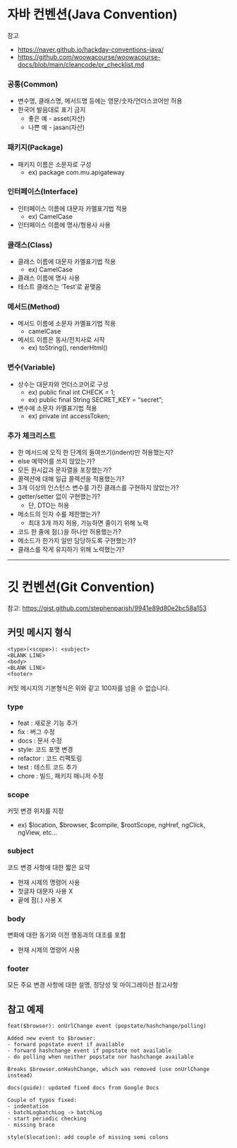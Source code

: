 # 자바 컨벤션(Java Convention)
참고
- https://naver.github.io/hackday-conventions-java/
- https://github.com/woowacourse/woowacourse-docs/blob/main/cleancode/pr_checklist.md

### 공통(Common)
- 변수명, 클래스명, 메서드명 등에는 영문/숫자/언더스코어만 허용
- 한국어 발음대로 표기 금지
    - 좋은 예 - asset(자산)
    - 나쁜 예 - jasan(자산)

### 패키지(Package)
- 패키지 이름은 소문자로 구성
  - ex) package com.mu.apigateway

### 인터페이스(Interface)
- 인터페이스 이름에 대문자 카멜표기법 적용
    - ex) CamelCase
- 인터페이스 이름에 명사/형용사 사용

### 클래스(Class)
- 클래스 이름에 대문자 카멜표기법 적용
    - ex) CamelCase
- 클래스 이름에 명사 사용
- 테스트 클래스는 ‘Test’로 끝맺음

### 메서드(Method)
- 메서드 이름에 소문자 카멜표기법 적용
    - camelCase
- 메서드 이름은 동사/전치사로 시작
    - ex) toString(), renderHtml()

### 변수(Variable)
- 상수는 대문자와 언더스코어로 구성
    - ex) public final int CHECK = 1;
    - ex) public final String SECRET_KEY = “secret”;
- 변수에 소문자 카멜표기법 적용
    - ex) private int accessToken;
  
### 추가 체크리스트
- 한 메서드에 오직 한 단계의 들여쓰기(indent)만 허용했는지?
- else 예약어를 쓰지 않았는가?
- 모든 원시값과 문자열을 포장했는가? 
- 콜렉션에 대해 일급 콜렉션을 적용했는가?
- 3개 이상의 인스턴스 변수를 가진 클래스를 구현하지 않았는가?
- getter/setter 없이 구현했는가?
  - 단, DTO는 허용
- 메소드의 인자 수를 제한했는가?
  - 최대 3개 까지 허용, 가능하면 줄이기 위해 노력
- 코드 한 줄에 점(.)을 하나만 허용했는가?
- 메소드가 한가지 일만 담당하도록 구현했는가?
- 클래스를 작게 유지하기 위해 노력했는가?

--- 

# 깃 컨벤션(Git Convention)
참고: https://gist.github.com/stephenparish/9941e89d80e2bc58a153

## 커밋 메시지 형식
```
<type>(<scope>): <subject>
<BLANK LINE>
<body>
<BLANK LINE>
<footer>
```

커밋 메시지의 기본형식은 위와 같고 100자를 넘을 수 없습니다.

### type
- feat : 새로운 기능 추가
- fix : 버그 수정
- docs : 문서 수정
- style: 코드 포맷 변경
- refactor : 코드 리팩토링
- test : 테스트 코드 추가
- chore : 빌드, 패키지 매니저 수정

### scope
커밋 변경 위치를 지정
- ex) $location, $browser, $compile, $rootScope, ngHref, ngClick, ngView, etc...

### subject
코드 변경 사항에 대한 짧은 요약
- 현재 시제의 명령어 사용
- 첫글자 대문자 사용 X
- 끝에 점(.) 사용 X

### body
변화에 대한 동기와 이전 행동과의 대조를 포함
- 현재 시제의 명령어 사용

### footer
모든 주요 변경 사항에 대한 설명, 정당성 및 마이그레이션 참고사항

## 참고 예제
```
feat($browser): onUrlChange event (popstate/hashchange/polling)

Added new event to $browser:
- forward popstate event if available
- forward hashchange event if popstate not available
- do polling when neither popstate nor hashchange available

Breaks $browser.onHashChange, which was removed (use onUrlChange instead)
```

```
docs(guide): updated fixed docs from Google Docs

Couple of typos fixed:
- indentation
- batchLogbatchLog -> batchLog
- start periodic checking
- missing brace
```

```
style($location): add couple of missing semi colons
```
